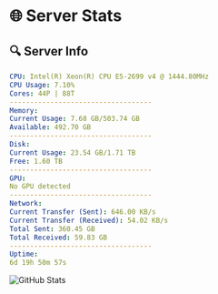# 🌐 Server Stats
## 🔍 Server Info
```yaml
CPU: Intel(R) Xeon(R) CPU E5-2699 v4 @ 1444.80MHz
CPU Usage: 7.10%
Cores: 44P | 88T
-----------------------------------
Memory:
Current Usage: 7.68 GB/503.74 GB
Available: 492.70 GB
-----------------------------------
Disk:
Current Usage: 23.54 GB/1.71 TB
Free: 1.60 TB
-----------------------------------
GPU:
No GPU detected
-----------------------------------
Network:
Current Transfer (Sent): 646.00 KB/s
Current Transfer (Received): 54.02 KB/s
Total Sent: 360.45 GB
Total Received: 59.83 GB
-----------------------------------
Uptime:
6d 19h 50m 57s
```
![GitHub Stats](https://img.shields.io/badge/Updated-2025-04-26_12:59:45-blue)